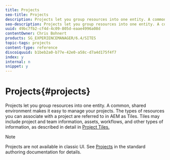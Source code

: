 ```yaml
---
title: Projects
seo-title: Projects
description: Projects let you group resources into one entity. A common, shared environment makes it easy to manage your projects.
seo-description: Projects let you group resources into one entity. A common, shared environment makes it easy to manage your projects.
uuid: 49bc7fb2-cf4d-4c09-805d-eaae4996a08d
contentOwner: Chris Bohnert
products: SG_EXPERIENCEMANAGER/6.4/SITES
topic-tags: projects
content-type: reference
discoiquuid: b1beb2a0-b77e-42e0-a58c-d7a4d175f4f7
index: y
internal: n
snippet: y
---
```


# Projects{#projects}

Projects let you group resources into one entity. A common, shared environment makes it easy to manage your projects. The types of resources you can associate with a project are referred to in AEM as Tiles. Tiles may include project and team information, assets, workflows, and other types of information, as described in detail in [Project Tiles.](#projecttiles)

>[!NOTE]
>
>Projects are not available in classic UI. See [Projects](../../../sites/authoring/using/projects.md) in the standard authoring documentation for details.

